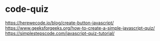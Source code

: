 # code-quiz
https://herewecode.io/blog/create-button-javascript/
https://www.geeksforgeeks.org/how-to-create-a-simple-javascript-quiz/
https://simplestepscode.com/javascript-quiz-tutorial/
